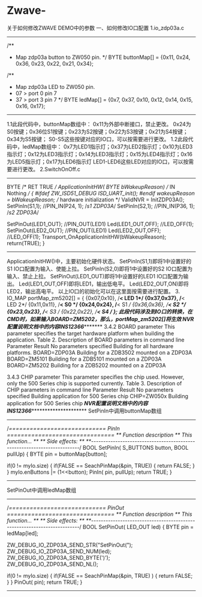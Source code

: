 # Zwave-
关于如何修改ZWAVE DEMO中的参数
一、如何修改IO口配置
1.io_zdp03a.c
***********************************************
  /**
 * Map zdp03a button to ZW050 pin.
 */
BYTE buttonMap[] = {0x11, 0x24, 0x36, 0x23, 0x22, 0x21, 0x34};

/**
 * Map zdp03a LED to ZW050 pin.
 * 07 > port 0 pin 7
 * 37 > port 3 pin 7
 */
BYTE ledMap[] = {0x7, 0x37, 0x10, 0x12, 0x14, 0x15, 0x16, 0x17};
***********************************************
1.1此段代码中，buttonMap数组中：
  0x11为外部中断接口，禁止更改。
  0x24为S0按键；0x36位S1按键；0x23为S2按键；0x22为S3按键；0x21为S4按键；0x34为S5按键；
 S0-S5这些按键对应的IO口，可以按需要进行更改。 
 1.2此段代码中，ledMap数组中：
  0x7为LED1指示灯；0x37为LED2指示灯；0x10为LED3指示灯；0x12为LED3指示灯；0x14为LED3指示灯；0x15为LED4指示灯；0x16为LED5指示灯；0x17为LED6指示灯
 LED1-LED6这些LED对应的IO口，可以按需要进行更改。
2.SwitchOnOff.c
*********************************************************
 BYTE                       /* RET TRUE        */
ApplicationInitHW(
  BYTE bWakeupReason)      /* IN  Nothing     */
{
#ifdef ZW_ISD51_DEBUG
  ISD_UART_init();
#endif
  wakeupReason = bWakeupReason;
  /* hardware initialization */
  ValidNVR = InitZDP03A();
  SetPinIn(S1,1); //PIN_IN(P24, 1); /*s1 ZDP03A*/
  SetPinIn(S2,1); //PIN_IN(P36, 1); /*s2 ZDP03A*/

  SetPinOut(LED1_OUT); //PIN_OUT(LED1)
  Led(LED1_OUT,OFF); //LED_OFF(1);
  SetPinOut(LED2_OUT); //PIN_OUT(LED1)
  Led(LED2_OUT,OFF); //LED_OFF(1);
  Transport_OnApplicationInitHW(bWakeupReason);
  return(TRUE);
}
*********************************************************
ApplicationInitHW()中，主要初始化硬件状态。
SetPinIn(S1,1)即将1中设置好的S1 IO口配置为输入、使能上拉。
SetPinIn(S2,0)即将1中设置好的S2 IO口配置为输入、禁止上拉。
SetPinOut(LED1_OUT)即将1中设置好的LED1 IO口配置为输出。
Led(LED1_OUT,OFF)即将LED1，输出低电平。
Led(LED2_OUT,ON)即将LED2，输出高电平。
以上IO口的初始化可以在这里面按需要进行配置。
3.
IO_MAP portMap_zm5202[] =
{
  {0x07,0x10}, /**< LED 1*/
  {0x37,0x37}, /**< LED 2*/
  {0x11,0x11}, /**< S0 */
  {0x24,0x24}, /**< S1 */
  {0x36,0x36}, /**< S2 */
  {0x23,0x23}, /**< S3 */
  {0x22,0x22}, /**< S4 */
};
此段代码涉及到IO口的转换，在CMD时，如果输入BOARD=ZM5202，那么，portMap_zm5202[]将生效
*********************NVR配置说明文档中的内容INS12366*********************************
3.4.2  BOARD parameter
This parameter specifies the target hardware platform when building the application.
Table 2. Description of BOARD parameters in command line
Parameter                Result
No parameters specified  Building for all hardware platforms.
BOARD=ZDP03A             Building for a ZDB3502 mounted on a ZDP03A
BOARD=ZM5101             Building for a ZDB5101 mounted on a ZDP03A
BOARD=ZM5202             Building for a ZDB5202 mounted on a ZDP03A

3.4.3  CHIP parameter
This parameter specifies the chip used. However, only the 500 Series chip is supported currently.
Table 3. Description of CHIP parameters in command line
Parameter                 Result
No parameters specified  Building application for 500 Series chip
CHIP=ZW050x              Building application for 500 Series chip
*********************NVR配置说明文档中的内容INS12366******************************************
SetPinIn中调用buttonMap数组
*************************
/*============================ PinIn ===============================
** Function description
** This function...
**
** Side effects:
**
**-------------------------------------------------------------------------*/
BOOL SetPinIn( S_BUTTONS button, BOOL pullUp)
{
  BYTE pin = buttonMap[button];

  if(0 != myIo.size)
  {
    if(FALSE == SeachPinMap(&pin, TRUE))
    {
      return FALSE;
    }
  }
  myIo.enButtons |= (1<<button);
  PinIn( pin, pullUp);
  return TRUE;
}
********************************************
SetPinOut中调用ledMap数组
*****************************
/*============================ PinOut ===============================
** Function description
** This function...
**
** Side effects:
**
**-------------------------------------------------------------------------*/
BOOL SetPinOut( LED_OUT led)
{
  BYTE pin = ledMap[led];

  ZW_DEBUG_IO_ZDP03A_SEND_STR("SetPinOut(");
  ZW_DEBUG_IO_ZDP03A_SEND_NUM(led);
  ZW_DEBUG_IO_ZDP03A_SEND_BYTE(')');
  ZW_DEBUG_IO_ZDP03A_SEND_NL();

  if(0 != myIo.size)
  {
    if(FALSE == SeachPinMap(&pin, TRUE) )
    {
      return FALSE;
    }
  }
  PinOut( pin);
  return TRUE;
}
***********************************
